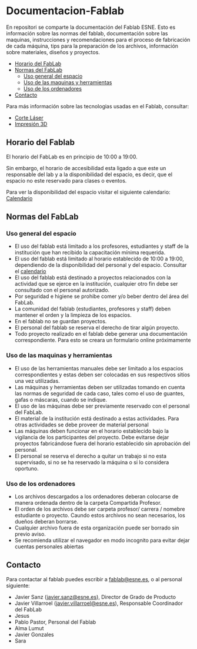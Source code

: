 # Documentacion-Fablab

En repositori se comparte la documentación del Fablab ESNE. Esto es información sobre las normas del fablab, documentación sobre las maquinas, instrucciones y recomendaciones para el proceso de fabricación de cada máquina, tips para la preparación de los archivos, información sobre materiales, diseños y proyectos.

*   [Horario del FabLab](#horario)
*   [Normas del FabLab](#normas)
    *   [Uso general del espacio](#espacio)
    *   [Uso de las maquinas y herramientas](#maquinas)
    *   [Uso de los ordenadores](#ordenadores)
*   [Contacto](#contacto)

Para más información sobre las tecnologias usadas en el Fablab, consultar:

*   [Corte Láser](CorteLaser/)
*   [Impresión 3D](Impresion3D/)



<h2 id="horario">Horario del Fablab</h3>

El horario del FabLab es en principio de 10:00 a 19:00.

Sin embargo, el horario de accesibilidad esta ligado a que este un responsable del lab y a la disponibilidad del espacio, es decir, que el espacio no este reservado para clases o eventos.

Para ver la disponibilidad del espacio visitar el siguiente calendario: [Calendario](https://calendar.google.com/calendar/embed?src=esne.es_8h9a1brq3vm12neeqmqcrq1mgo%40group.calendar.google.com&ctz=Europe%2FMadrid)

<h2 id="normas">Normas del FabLab</h2>

<h3 id="espacio">Uso general del espacio</h3>

- El uso del fablab está limitado a los profesores, estudiantes y staff de la institución que han recibido la capacitación mínima requerida.
- El uso del fablab está limitado al horario establecido de 10:00 a 19:00, dependiendo de la disponibilidad del personal y del espacio. Consultar el [calendario](https://calendar.google.com/calendar/embed?src=esne.es_8h9a1brq3vm12neeqmqcrq1mgo%40group.calendar.google.com&ctz=Europe%2FMadrid)
- El uso del fablab está destinado a proyectos relacionados con la actividad que se ejerce en la institución, cualquier otro fin debe ser consultado con el personal autorizado.
- Por seguridad e higiene se prohibe comer y/o beber dentro del área del FabLab.
- La comunidad del fablab (estudiantes, profesores y staff) deben mantener el orden y la limpieza de los espacios.
- En el fablab no se guardan proyectos.
- El personal del fablab se reserva el derecho de tirar algún proyecto.
- Todo proyecto realizado en el fablab debe generar una documentación correspondiente. Para esto se creara un formulario online próximamente

<h3 id="maquinas">Uso de las maquinas y herramientas</h3>

- El uso de las herramientas manuales debe ser limitado a los espacios correspondientes y estas deben ser colocadas en sus respectivos sitios una vez utilizadas.
- Las máquinas y herramientas deben ser utilizadas tomando en cuenta las normas de seguridad de cada caso, tales como el uso de guantes, gafas o máscaras, cuando se indique.
- El uso de las máquinas debe ser previamente reservado con el personal del FabLab.
- El material de la institución está destinado a estas actividades. Para otras actividades se debe proveer de material personal
- Las máquinas deben funcionar en el horario establecido bajo la vigilancia de los participantes del proyecto. Debe evitarse dejar proyectos fabricándose fuera del horario establecido sin aprobación del personal.
- El personal se reserva el derecho a quitar un trabajo si no esta supervisado, si no se ha reservado la máquina o si lo considera oportuno.

<h3 id="ordenadores">Uso de los ordenadores</h3>

- Los archivos descargados a los ordenadores deberan colocarse de manera ordenada dentro de la carpeta Compartida Profesor.
- El orden de los archivos debe ser carpeta profesor/ carrera / nomebre estudiante o proyecto. Caundo estos archivos no sean necesarios, los dueños deberan borrarse.
- Cualquier archivo fuera de esta organización puede ser borrado sin previo aviso.
- Se recomienda utilizar el navegador en modo incognito para evitar dejar cuentas personales abiertas

<h2 id="contacto">Contacto</h2>

Para contactar al fablab puedes escribir a fablab@esne.es, o al personal siguiente:

- Javier Sanz (javier.sanz@esne.es), Director de Grado de Producto 
- Javier Villarroel (javier.villarroel@esne.es), Responsable Coordinador del FabLab
- Jesus 
- Pablo Pastor, Personal del Fablab
- Alma Lumut
- Javier Gonzales
- Sara 
